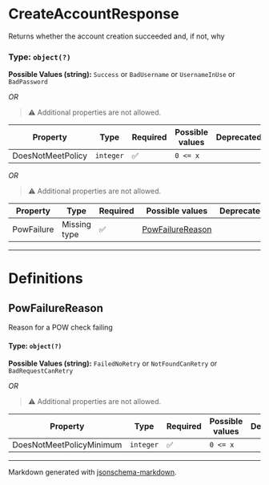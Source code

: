 # CreateAccountResponse

Returns whether the account creation succeeded and, if not, why

### Type: `object(?)`

**Possible Values (string):** `Success` or `BadUsername` or `UsernameInUse` or `BadPassword`

_OR_ 

> ⚠️ Additional properties are not allowed.

| Property | Type | Required | Possible values | Deprecated | Default | Description | Examples |
| -------- | ---- | -------- | --------------- | ---------- | ------- | ----------- | -------- |
| DoesNotMeetPolicy | `integer` | ✅ | `0 <= x ` |  |  |  |  |

_OR_ 

> ⚠️ Additional properties are not allowed.

| Property | Type | Required | Possible values | Deprecated | Default | Description | Examples |
| -------- | ---- | -------- | --------------- | ---------- | ------- | ----------- | -------- |
| PowFailure | Missing type | ✅ | [PowFailureReason](#powfailurereason) |  |  |  |  |


---

# Definitions

## PowFailureReason

Reason for a POW check failing

#### Type: `object(?)`

**Possible Values (string):** `FailedNoRetry` or `NotFoundCanRetry` or `BadRequestCanRetry`

_OR_ 

> ⚠️ Additional properties are not allowed.

| Property | Type | Required | Possible values | Deprecated | Default | Description | Examples |
| -------- | ---- | -------- | --------------- | ---------- | ------- | ----------- | -------- |
| DoesNotMeetPolicyMinimum | `integer` | ✅ | `0 <= x ` |  |  |  |  |


---

Markdown generated with [jsonschema-markdown](https://github.com/elisiariocouto/jsonschema-markdown).
